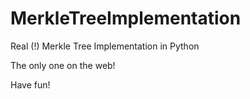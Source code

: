# MerkleTreeImplementation
Real (!) Merkle Tree Implementation in Python

The only one on the web!

Have fun!
